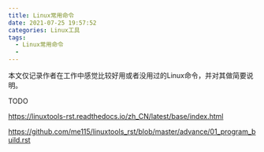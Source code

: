```yaml
---
title: Linux常用命令
date: 2021-07-25 19:57:52
categories: Linux工具
tags:
  - Linux常用命令
  - 
---
```


本文仅记录作者在工作中感觉比较好用或者没用过的Linux命令，并对其做简要说明。

TODO
<!--more-->

https://linuxtools-rst.readthedocs.io/zh_CN/latest/base/index.html

https://github.com/me115/linuxtools_rst/blob/master/advance/01_program_build.rst

